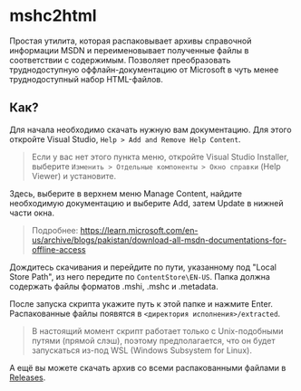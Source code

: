 mshc2html
=========

Простая утилита, которая распаковывает архивы справочной информации MSDN и 
переименовывает полученные файлы в соответствии с содержимым. Позволяет
преобразовать труднодоступную оффлайн-документацию от Microsoft в чуть менее
труднодоступный набор HTML-файлов.

Как?
----

Для начала необходимо скачать нужную вам документацию. Для этого откройте Visual
Studio, `Help > Add and Remove Help Content`.

> Если у вас нет этого пункта меню, откройте Visual Studio Installer, выберите
> `Изменить > Отдельные компоненты > Окно справки` (Help Viewer) и установите.

Здесь, выберите в верхнем меню Manage Content, найдите необходимую документацию
и выберите Add, затем Update в нижней части окна. 

> Подробнее: https://learn.microsoft.com/en-us/archive/blogs/pakistan/download-all-msdn-documentations-for-offline-access

Дождитесь скачивания и
перейдите по пути, указанному под "Local Store Path", из него передите по
`ContentStore\EN-US`. Папка должна содержать файлы форматов .mshi, .mshc и
.metadata. 

После запуска скрипта укажите путь к этой папке и нажмите Enter. Распакованные
файлы появятся в `<директория исполнения>/extracted`. 

> В настоящий момент скрипт работает только с Unix-подобными путями (прямой
> слэш), поэтому предполагается, что он будет запускаться из-под WSL (Windows
> Subsystem for Linux).

А ещё вы можете скачать архив со всеми распакованными файлами в [Releases](https://github.com/vsl-iil/mshc2pdf/releases).
